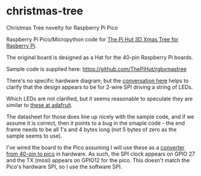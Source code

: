 # christmas-tree

Christmas Tree novelty for Raspberry Pi Pico

Raspberry Pi Pico/Micropython code for [The Pi Hut 3D Xmas Tree for Rasberry Pi][tree].

The original board is designed as a Hat for the 40-pin Raspberry Pi boards.

Sample code is supplied here: https://github.com/ThePiHut/rgbxmastree

There's no specific hardware diagram, but the [conversation here][forum thread] helps to clarify that the design appears to be for 2-wire SPI driving a string of LEDs.

Which LEDs are not clarified, but it seems reasonable to speculate they are similar to [these at adafruit][dotstar].

The datasheet for those does line up nicely with the sample code, and if we assume it is correct, then it points to a bug in the smaple code - the end frame needs to be all 1's and 4 bytes long (not 5 bytes of zero as the sample seems to use).

I've wired the board to the Pico assuming I will use these as a [converter from 40-pin to pico][40-pin-pico] in hardware. As such, the SPI clock appears on GPIO 27 and the TX (mosi) appears on GPIO12 for the pico. This doesn't match the Pico's hardware SPI, so I use the software SPI.


[tree]: https://thepihut.com/products/3d-rgb-xmas-tree-for-raspberry-pi
[forum thread]: https://forums.raspberrypi.com/viewtopic.php?t=260938
[dotstar]: https://www.adafruit.com/product/2343
[40-pin-pico]: https://thepihut.com/products/pico-to-pi-hat